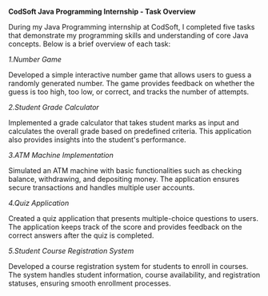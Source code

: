 **CodSoft Java Programming Internship - Task Overview**

During my Java Programming internship at CodSoft, I completed five tasks that demonstrate my programming skills and understanding of core Java concepts. Below is a brief overview of each task:

_1.Number Game_

Developed a simple interactive number game that allows users to guess a randomly generated number. The game provides feedback on whether the guess is too high, too low, or correct, and tracks the number of attempts.

_2.Student Grade Calculator_

Implemented a grade calculator that takes student marks as input and calculates the overall grade based on predefined criteria. This application also provides insights into the student's performance.

_3.ATM Machine Implementation_

Simulated an ATM machine with basic functionalities such as checking balance, withdrawing, and depositing money. The application ensures secure transactions and handles multiple user accounts.

_4.Quiz Application_

Created a quiz application that presents multiple-choice questions to users. The application keeps track of the score and provides feedback on the correct answers after the quiz is completed.

_5.Student Course Registration System_

Developed a course registration system for students to enroll in courses. The system handles student information, course availability, and registration statuses, ensuring smooth enrollment processes.
